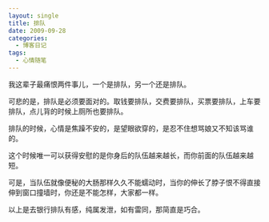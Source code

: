 ```yaml
---
layout: single
title: 排队
date: 2009-09-28
categories:
  - 博客日记
tags:
  - 心情随笔
---
```


我这辈子最痛恨两件事儿，一个是排队，另一个还是排队。

可悲的是，排队是必须要面对的。取钱要排队，交费要排队，买票要排队，上车要排队，点儿背的时候上厕所也要排队。

排队的时候，心情是焦躁不安的，是望眼欲穿的，是忍不住想骂娘又不知该骂谁的。

这个时候唯一可以获得安慰的是你身后的队伍越来越长，而你前面的队伍越来越短。

可是，当队伍就像便秘的大肠那样久久不能蠕动时，当你的伸长了脖子恨不得直接伸到窗口撞墙时，你还是不能怎样，大家都一样。

以上是去银行排队有感，纯属发泄，如有雷同，那简直是巧合。

